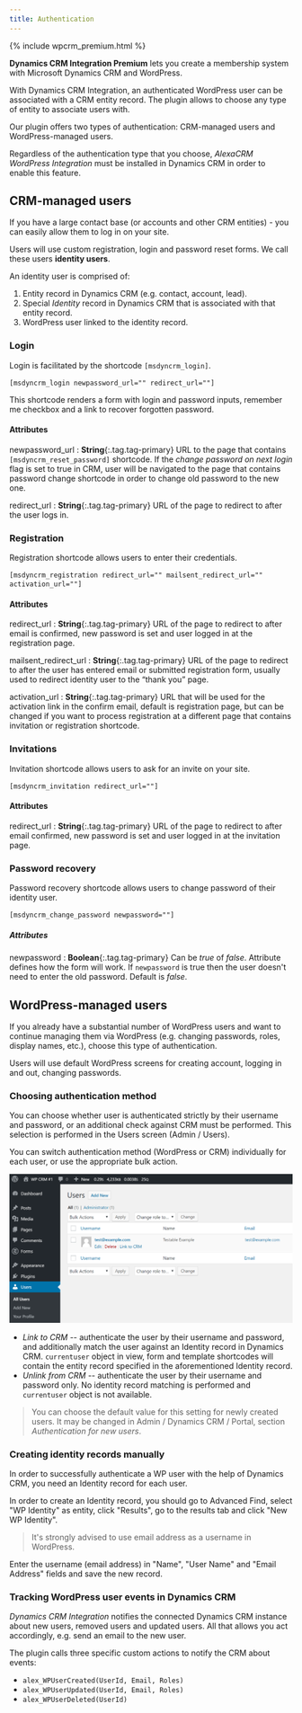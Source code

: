```yaml
---
title: Authentication
---
```


{% include wpcrm_premium.html %}

**Dynamics CRM Integration Premium** lets you create a membership system with Microsoft Dynamics CRM and WordPress.

With Dynamics CRM Integration, an authenticated WordPress user can be associated with a CRM entity record. The plugin allows to choose any type of entity to associate users with.

Our plugin offers two types of authentication: CRM-managed users and WordPress-managed users.

Regardless of the authentication type that you choose, *AlexaCRM WordPress Integration* must be installed in Dynamics CRM in order to enable this feature.

## CRM-managed users

If you have a large contact base (or accounts and other CRM entities) - you can easily allow them to log in on your site.

Users will use custom registration, login and password reset forms. We call these users **identity users**.

An identity user is comprised of:

1. Entity record in Dynamics CRM (e.g. contact, account, lead).
2. Special *Identity* record in Dynamics CRM that is associated with that entity record.
3. WordPress user linked to the identity record.

### Login

Login is facilitated by the shortcode `[msdyncrm_login]`.

```
[msdyncrm_login newpassword_url="" redirect_url=""]
```

This shortcode renders a form with login and password inputs, remember me checkbox and a link to recover forgotten password.

#### Attributes

newpassword_url
: **String**{:.tag.tag-primary} URL to the page that contains `[msdyncrm_reset_password]` shortcode. If the *change password on next login* flag is set to true in CRM, user will be navigated to the page that contains password change shortcode in order to change old password to the new one.

redirect_url
: **String**{:.tag.tag-primary} URL of the page to redirect to after the user logs in.

### Registration

Registration shortcode allows users to enter their credentials.

```
[msdyncrm_registration redirect_url="" mailsent_redirect_url="" activation_url=""]
```

#### Attributes

redirect_url
: **String**{:.tag.tag-primary} URL of the page to redirect to after email is confirmed, new password is set and user logged in at the registration page. 

mailsent_redirect_url
: **String**{:.tag.tag-primary} URL of the page to redirect to after the user has entered email or submitted registration form, usually used to redirect identity user to the “thank you” page.

activation_url
: **String**{:.tag.tag-primary} URL that will be used for the activation link in the confirm email, default is registration page, but can be changed if you want to process registration at a different page that contains invitation or registration shortcode.

### Invitations

Invitation shortcode allows users to ask for an invite on your site.

```
[msdyncrm_invitation redirect_url=""]
```

#### Attributes

redirect_url
: **String**{:.tag.tag-primary} URL of the page to redirect to after email confirmed, new password is set and user logged in at the invitation page.

### Password recovery

Password recovery shortcode allows users to change password of their identity user.

```
[msdyncrm_change_password newpassword=""]
```

##### Attributes

newpassword
: **Boolean**{:.tag.tag-primary} Can be *true* of *false*. Attribute defines how the form will work. If `newpassword` is true then the user doesn't need to enter the old password. Default is *false*. 

## WordPress-managed users

If you already have a substantial number of WordPress users and want to continue managing them via WordPress (e.g. changing passwords, roles, display names, etc.), choose this type of authentication.

Users will use default WordPress screens for creating account, logging in and out, changing passwords.

### Choosing authentication method

You can choose whether user is authenticated strictly by their username and password, or an additional check against CRM must be performed. This selection is performed in the Users screen (Admin / Users).

You can switch authentication method (WordPress or CRM) individually for each user, or use the appropriate bulk action.

![User authentication mode selection](/img/wpcrm/authentication_fig1.png)

- *Link to CRM* -- authenticate the user by their username and password, and additionally match the user against an Identity record in Dynamics CRM. `currentuser` object in view, form and template shortcodes will contain the entity record specified in the aforementioned Identity record.
- *Unlink from CRM* -- authenticate the user by their username and password only. No identity record matching is performed and `currentuser` object is not available.

> You can choose the default value for this setting for newly created users. It may be changed in Admin / Dynamics CRM / Portal, section *Authentication for new users*.

### Creating identity records manually

In order to successfully authenticate a WP user with the help of Dynamics CRM, you need an Identity record for each user.

In order to create an Identity record, you should go to Advanced Find, select "WP Identity" as entity, click "Results", go to the results tab and click "New WP Identity".

> It's strongly advised to use email address as a username in WordPress.

Enter the username (email address) in "Name", "User Name" and "Email Address" fields and save the new record.

### Tracking WordPress user events in Dynamics CRM

*Dynamics CRM Integration* notifies the connected Dynamics CRM instance about new users, removed users and updated users. All that allows you act accordingly, e.g. send an email to the new user.

The plugin calls three specific custom actions to notify the CRM about events:

- `alex_WPUserCreated(UserId, Email, Roles)`
- `alex_WPUserUpdated(UserId, Email, Roles)`
- `alex_WPUserDeleted(UserId)`

